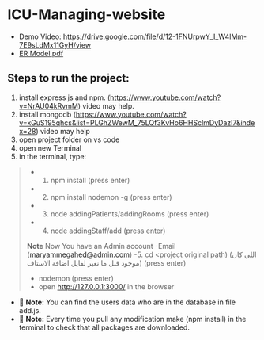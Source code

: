 # ICU-Managing-website
- Demo Video: https://drive.google.com/file/d/12-1FNUrpwY_I_W4lMm-7E9sLdMx11GyH/view 
- [ER Model.pdf](https://github.com/diaabadr/ICU-Managing-website/files/8879585/ER.Model.pdf)

## Steps to run the project:
1. install express js and npm. (https://www.youtube.com/watch?v=NrAU04kRvmM) video may help.
2. install mongodb (https://www.youtube.com/watch?v=xGuS195qhcs&list=PLGhZWewM_75LQf3KvHo6HHSclmDyDazl7&index=28) video may help
3. open project folder on vs code
4. open new Terminal
6. in the terminal, type:
>- 1. npm install (press enter)
>- 2. npm install nodemon -g (press enter)
>- 3. node addingPatients/addingRooms (press enter)
>- 4. node addingStaff/add (press enter)
>
> **Note**
> Now You have an Admin account
>-Email (maryammegahed@admin.com)
>-5. cd <project original path) (اللي كان موجود قبل ما نغير لفايل اضافة الاستاف) (press enter)
>- nodemon (press enter)
>- open http://127.0.0.1:3000/ in the browser 
- :memo: **Note:** You can find the users data who are in the database in file add.js.
- :memo: **Note:** Every time you pull any modification make (npm install) in the terminal to check that all packages are downloaded.
